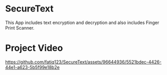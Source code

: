 # SecureText
 This App includes text encryption and decryption and also includes Finger Print Scanner.

# Project Video

https://github.com/fatiq123/SecureText/assets/96644936/5521bdec-4426-44e1-a623-5b5f99e18b2e
